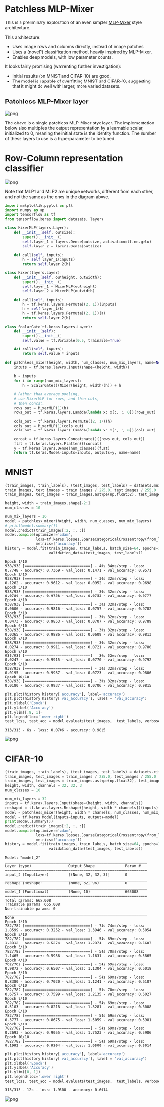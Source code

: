 # Patchless MLP-Mixer

This is a preliminary exploration of an even simpler [MLP-Mixer](https://arxiv.org/abs/2105.01601) style architecture.

This architecture:
- Uses image rows and columns directly, instead of image patches.
- Uses a (novel?) classification method, heavily inspired by MLP-Mixer.
- Enables deep models, with low parameter counts.

It looks fairly promising (warrenting further investigation):
- Initial results (on MNIST and CIFAR-10) are good.
- The model is capable of overfitting MNIST and CIFAR-10, suggesting that it might do well with larger, more varied datasets.

## Patchless MLP-Mixer layer

![png](patchless-mixer.png)

The above is a single patchless MLP-Mixer stye layer. The implementation below also multiplies the output representation by a learnable scalar, initialized to 0, meaning the initial state is the identity function. The number of these layers to use is a hyperparameter to be tuned.

# Row-Column representation classifier

![png](row-col-classification.png)

Note that MLP1 and MLP2 are unique networks, different from each other, and not the same as the ones in the diagram above.

```python
import matplotlib.pyplot as plt
import numpy as np
import tensorflow as tf
from tensorflow.keras import datasets, layers
```


```python
class MixerMLP(layers.Layer):
    def __init__(self, outsize):
        super().__init__()
        self.layer_1 = layers.Dense(outsize, activation=tf.nn.gelu)
        self.layer_2 = layers.Dense(outsize)

    def call(self, inputs):
        h = self.layer_1(inputs)
        return self.layer_2(h)

class Mixer(layers.Layer):
    def __init__(self, outheight, outwidth):
        super().__init__()
        self.layer_1 = MixerMLP(outheight)
        self.layer_2 = MixerMLP(outwidth)

    def call(self, inputs):
        h = tf.keras.layers.Permute((2, 1))(inputs)
        h = self.layer_1(h)
        h = tf.keras.layers.Permute((2, 1))(h)
        return self.layer_2(h)

class ScalarGate(tf.keras.layers.Layer):
    def __init__(self):
        super().__init__()
        self.value = tf.Variable(0.0, trainable=True)

    def call(self, inputs):
        return self.value * inputs

def patchless_mixer(height, width, num_classes, num_mix_layers, name=None):
    inputs = tf.keras.layers.Input(shape=(height, width))
    
    h = inputs
    for i in range(num_mix_layers):
        h = ScalarGate()(Mixer(height, width)(h)) + h
    
    # Rather than average pooling, 
    # use MixerMLP for rows, and then cols, 
    # then concat.
    rows_out = MixerMLP(1)(h)
    rows_out = tf.keras.layers.Lambda(lambda x: x[:, :, 0])(rows_out)

    cols_out = tf.keras.layers.Permute((2, 1))(h)
    cols_out = MixerMLP(1)(cols_out)
    cols_out = tf.keras.layers.Lambda(lambda x: x[:, :, 0])(cols_out)

    concat = tf.keras.layers.Concatenate()([rows_out, cols_out])
    flat = tf.keras.layers.Flatten()(concat)
    y = tf.keras.layers.Dense(num_classes)(flat)
    return tf.keras.Model(inputs=inputs, outputs=y, name=name)

```

# MNIST


```python
(train_images, train_labels), (test_images, test_labels) = datasets.mnist.load_data()
train_images, test_images = train_images / 255.0, test_images / 255.0
train_images, test_images = train_images.astype(np.float32), test_images.astype(np.float32)

height, width = train_images.shape[-2:]
num_classes = 10
```


```python
num_mix_layers = 16
model = patchless_mixer(height, width, num_classes, num_mix_layers)
# print(model.summary())
model.predict(train_images[:2, :, :])
model.compile(optimizer='adam',
              loss=tf.keras.losses.SparseCategoricalCrossentropy(from_logits=True),
              metrics=['accuracy'])
history = model.fit(train_images, train_labels, batch_size=64, epochs=10, 
                    validation_data=(test_images, test_labels))
```

    Epoch 1/10
    938/938 [==============================] - 40s 34ms/step - loss: 0.7748 - accuracy: 0.7369 - val_loss: 0.1471 - val_accuracy: 0.9571
    Epoch 2/10
    938/938 [==============================] - 30s 32ms/step - loss: 0.1262 - accuracy: 0.9612 - val_loss: 0.0952 - val_accuracy: 0.9698
    Epoch 3/10
    938/938 [==============================] - 30s 32ms/step - loss: 0.0784 - accuracy: 0.9758 - val_loss: 0.0753 - val_accuracy: 0.9777
    Epoch 4/10
    938/938 [==============================] - 30s 32ms/step - loss: 0.0606 - accuracy: 0.9816 - val_loss: 0.0757 - val_accuracy: 0.9782
    Epoch 5/10
    938/938 [==============================] - 30s 32ms/step - loss: 0.0473 - accuracy: 0.9853 - val_loss: 0.0707 - val_accuracy: 0.9789
    Epoch 6/10
    938/938 [==============================] - 30s 32ms/step - loss: 0.0365 - accuracy: 0.9886 - val_loss: 0.0609 - val_accuracy: 0.9813
    Epoch 7/10
    938/938 [==============================] - 30s 32ms/step - loss: 0.0274 - accuracy: 0.9911 - val_loss: 0.0721 - val_accuracy: 0.9780
    Epoch 8/10
    938/938 [==============================] - 30s 32ms/step - loss: 0.0247 - accuracy: 0.9915 - val_loss: 0.0770 - val_accuracy: 0.9792
    Epoch 9/10
    938/938 [==============================] - 30s 32ms/step - loss: 0.0195 - accuracy: 0.9937 - val_loss: 0.0723 - val_accuracy: 0.9806
    Epoch 10/10
    938/938 [==============================] - 30s 32ms/step - loss: 0.0180 - accuracy: 0.9937 - val_loss: 0.0706 - val_accuracy: 0.9815



```python
plt.plot(history.history['accuracy'], label='accuracy')
plt.plot(history.history['val_accuracy'], label = 'val_accuracy')
plt.xlabel('Epoch')
plt.ylabel('Accuracy')
plt.ylim([.8, 1])
plt.legend(loc='lower right')
test_loss, test_acc = model.evaluate(test_images,  test_labels, verbose=2)
```

    313/313 - 6s - loss: 0.0706 - accuracy: 0.9815



    
![png](patchless_mixer_files/patchless_mixer_6_1.png)
    


# CIFAR-10


```python
(train_images, train_labels), (test_images, test_labels) = datasets.cifar10.load_data()
train_images, test_images = train_images / 255.0, test_images / 255.0
train_images, test_images = train_images.astype(np.float32), test_images.astype(np.float32)
height, width, channels = 32, 32, 3
num_classes = 10
```


```python
num_mix_layers = 32
inputs = tf.keras.layers.Input(shape=(height, width, channels))
reshaped = tf.keras.layers.Reshape([height, width * channels])(inputs)
model = patchless_mixer(height, width * channels, num_classes, num_mix_layers)(reshaped)
model = tf.keras.Model(inputs=inputs, outputs=model)
print(model.summary())
model.predict(train_images[:2, :, :])
model.compile(optimizer='adam',
              loss=tf.keras.losses.SparseCategoricalCrossentropy(from_logits=True),
              metrics=['accuracy'])
history = model.fit(train_images, train_labels, batch_size=64, epochs=10, 
                    validation_data=(test_images, test_labels))
```

    Model: "model_2"
    _________________________________________________________________
    Layer (type)                 Output Shape              Param #   
    =================================================================
    input_2 (InputLayer)         [(None, 32, 32, 3)]       0         
    _________________________________________________________________
    reshape (Reshape)            (None, 32, 96)            0         
    _________________________________________________________________
    model_1 (Functional)         (None, 10)                665008    
    =================================================================
    Total params: 665,008
    Trainable params: 665,008
    Non-trainable params: 0
    _________________________________________________________________
    None
    Epoch 1/10
    782/782 [==============================] - 73s 74ms/step - loss: 1.8599 - accuracy: 0.3252 - val_loss: 1.3946 - val_accuracy: 0.5054
    Epoch 2/10
    782/782 [==============================] - 54s 69ms/step - loss: 1.3312 - accuracy: 0.5274 - val_loss: 1.2374 - val_accuracy: 0.5607
    Epoch 3/10
    782/782 [==============================] - 54s 70ms/step - loss: 1.1465 - accuracy: 0.5936 - val_loss: 1.1631 - val_accuracy: 0.5865
    Epoch 4/10
    782/782 [==============================] - 54s 69ms/step - loss: 0.9872 - accuracy: 0.6507 - val_loss: 1.1304 - val_accuracy: 0.6018
    Epoch 5/10
    782/782 [==============================] - 54s 69ms/step - loss: 0.8380 - accuracy: 0.7020 - val_loss: 1.1241 - val_accuracy: 0.6107
    Epoch 6/10
    782/782 [==============================] - 55s 70ms/step - loss: 0.6757 - accuracy: 0.7599 - val_loss: 1.2135 - val_accuracy: 0.6027
    Epoch 7/10
    782/782 [==============================] - 54s 69ms/step - loss: 0.5103 - accuracy: 0.8218 - val_loss: 1.3281 - val_accuracy: 0.6008
    Epoch 8/10
    782/782 [==============================] - 54s 69ms/step - loss: 0.3777 - accuracy: 0.8675 - val_loss: 1.5059 - val_accuracy: 0.5981
    Epoch 9/10
    782/782 [==============================] - 54s 69ms/step - loss: 0.2693 - accuracy: 0.9055 - val_loss: 1.7523 - val_accuracy: 0.5986
    Epoch 10/10
    782/782 [==============================] - 54s 69ms/step - loss: 0.1992 - accuracy: 0.9304 - val_loss: 1.9500 - val_accuracy: 0.6014



```python
plt.plot(history.history['accuracy'], label='accuracy')
plt.plot(history.history['val_accuracy'], label = 'val_accuracy')
plt.xlabel('Epoch')
plt.ylabel('Accuracy')
plt.ylim([0, 1])
plt.legend(loc='lower right')
test_loss, test_acc = model.evaluate(test_images,  test_labels, verbose=2)
```

    313/313 - 12s - loss: 1.9500 - accuracy: 0.6014



    
![png](patchless_mixer_files/patchless_mixer_10_1.png)
    

